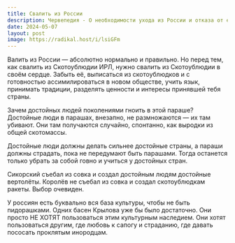 ```yaml
---
title: Свалить из России
description: Червепедия - О необходимости ухода из России и отказа от её менталитета.
date: 2024-05-07
layout: post
image: https://radikal.host/i/lsiGFm
---
```


<p>Валить из России — абсолютно нормально и правильно. Но перед тем, как свалить из Скотоублюдии ИРЛ, нужно свалить из Скотоублюдии в своём сердце. Забыть её, выписаться из скотоублюдков и с готовностью ассимилироваться в новом обществе, учить язык, принимать традиции, разделять ценности и интересы принявшей тебя страны.</p>

<p>Зачем достойных людей поколениями гноить в этой параше? Достойные люди в парашах, внезапно, не размножаются — их там убивают. Они там получаются случайно, спонтанно, как выродки из общей скотомассы.</p>

<p>Достойные люди должны делать сильнее достойные страны, а параши должны страдать, пока не передумают быть парашами. Тогда останется только убрать за собой говно и учиться у достойных стран.</p>

<p>Сикорский съебал из совка и создал достойным людям достойные вертолёты. Королёв не съебал из совка и создал скотоублюдкам ракеты. Выбор очевиден.</p>

<p>У россиян есть буквально вся база культуры, чтобы не быть пидорашками. Одних басен Крылова уже бы было достаточно. Они просто НЕ ХОТЯТ пользоваться этим культурным наследием. Они хотят пользоваться другим, где любовь к сапогу и страданию, где давать пососать проклятым инородцам.</p>